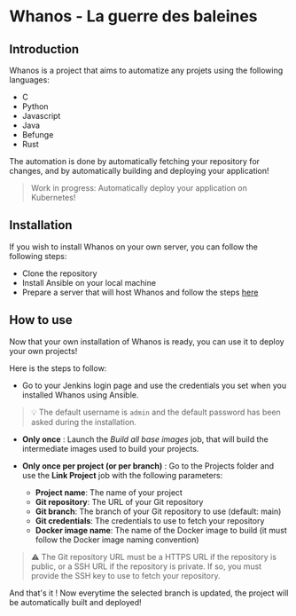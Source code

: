 # Whanos - La guerre des baleines

## Introduction

Whanos is a project that aims to automatize any projets using the following languages:

- C
- Python
- Javascript
- Java
- Befunge
- Rust

The automation is done by automatically fetching your repository for changes, and by automatically building and deploying your application!

> Work in progress: Automatically deploy your application on Kubernetes!

## Installation

If you wish to install Whanos on your own server, you can follow the following steps:

- Clone the repository
- Install Ansible on your local machine
- Prepare a server that will host Whanos and follow the steps [here](./ansible.md)

## How to use

Now that your own installation of Whanos is ready, you can use it to deploy your own projects!

Here is the steps to follow:

- Go to your Jenkins login page and use the credentials you set when you installed Whanos using Ansible.

> :bulb: The default username is `admin` and the default password has been asked during the installation.

- **Only once** : Launch the *Build all base images* job, that will build the intermediate images used to build your projects.
- **Only once per project (or per branch)** : Go to the Projects folder and use the **Link Project** job with the following parameters:

    - **Project name**: The name of your project
    - **Git repository**: The URL of your Git repository
    - **Git branch**: The branch of your Git repository to use (default: main)
    - **Git credentials**: The credentials to use to fetch your repository
    - **Docker image name**: The name of the Docker image to build (it must follow the Docker image naming convention)

> :warning: The Git repository URL must be a HTTPS URL if the repository is public, or a SSH URL if the repository is private. If so, you must provide the SSH key to use to fetch your repository.

And that's it ! Now everytime the selected branch is updated, the project will be automatically built and deployed!
